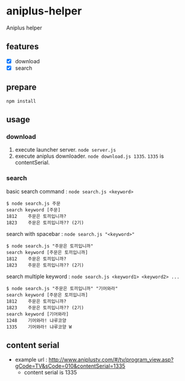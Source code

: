 # aniplus-helper
Aniplus helper

## features

* [x] download 
* [x] search 

## prepare
`npm install`

## usage
### download
1. execute launcher server. `node server.js`
2. execute aniplus downloader. `node download.js 1335`. `1335` is contentSerial.

### search
basic search command : `node search.js <keyword>`

```
$ node search.js 주문
search keyword [주문]
1812    주문은 토끼입니까?
1823    주문은 토끼입니까?? (2기)
```

search with spacebar : `node search.js "<keyword>"`

```
$ node search.js "주문은 토끼입니까"
search keyword [주문은 토끼입니까]
1812    주문은 토끼입니까?
1823    주문은 토끼입니까?? (2기)
```

search multiple keyword : `node search.js <keyword1> <keyword2> ...`
```
$ node search.js "주문은 토끼입니까" "기어와라"
search keyword [주문은 토끼입니까]
1812    주문은 토끼입니까?
1823    주문은 토끼입니까?? (2기)
search keyword [기어와라]
1248    기어와라! 냐루코양
1335    기어와라! 냐루코양 W
```

## content serial
* example url : http://www.aniplustv.com/#/tv/program_view.asp?gCode=TV&sCode=010&contentSerial=1335
    * content serial is 1335

